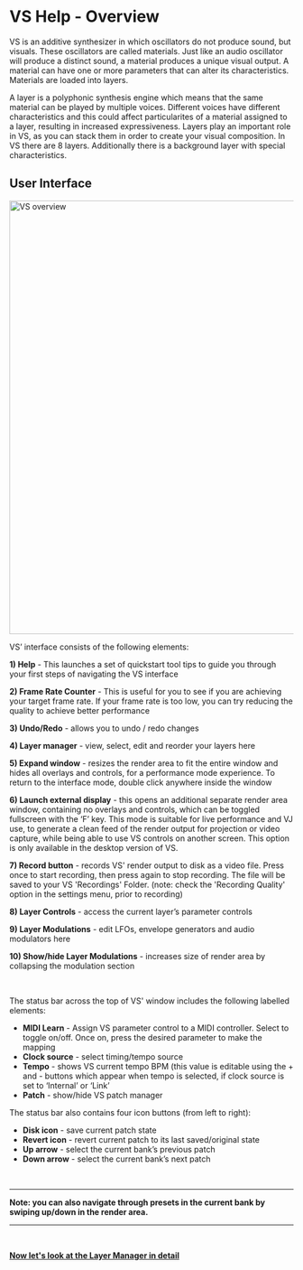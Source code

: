 # VS Help - Overview

VS is an additive synthesizer in which oscillators do not produce sound, but visuals. These oscillators are called materials. Just like an audio oscillator will produce a distinct sound, a material produces a unique visual output. A material can have one or more parameters that can alter its characteristics. Materials are loaded into layers.

A layer is a polyphonic synthesis engine which means that the same material can be played by multiple voices. Different voices have different characteristics and this could affect particularites of a material assigned to a layer, resulting in increased expressiveness. Layers play an important role in VS, as you can stack them in order to create your visual composition. In VS there are 8 layers. Additionally there is a background layer with special characteristics.

## User Interface

<img src="/vs1/images/overview@2x.png" alt="VS overview" width="1024" height="768" />

VS’ interface consists of the following elements:

**1) Help** - This launches a set of quickstart tool tips to guide you through your first steps of navigating the VS interface

**2) Frame Rate Counter** - This is useful for you to see if you are achieving your target frame rate. If your frame rate is too low, you can try reducing the quality to achieve better performance

**3) Undo/Redo** - allows you to undo / redo changes

**4) Layer manager** - view, select, edit and reorder your layers here

**5) Expand window** - resizes the render area to fit the entire window and hides all overlays and controls, for a performance mode experience. To return to the interface mode, double click anywhere inside the window

**6) Launch external display** - this opens an additional separate render area window, containing no overlays and controls, which can be toggled fullscreen with the ‘F’ key. This mode is suitable for live performance and VJ use, to generate a clean feed of the render output for projection or video capture, while being able to use VS controls on another screen. This option is only available in the desktop version of VS.

**7) Record button** - records VS' render output to disk as a video file. Press once to start recording, then press again to stop recording. The file will be saved to your VS 'Recordings' Folder. (note: check the 'Recording Quality' option in the settings menu, prior to recording)

**8) Layer Controls** - access the current layer’s parameter controls

**9) Layer Modulations** - edit LFOs, envelope generators and audio modulators here

**10) Show/hide Layer Modulations** - increases size of render area by collapsing the modulation section

<br/>

The status bar across the top of VS' window includes the following labelled elements:

- **MIDI Learn** - Assign VS parameter control to a MIDI controller. Select to toggle on/off. Once on, press the desired parameter to make the mapping
- **Clock source** - select timing/tempo source
- **Tempo** - shows VS current tempo BPM (this value is editable using the + and - buttons which appear when tempo is selected, if clock source is set to ‘Internal’ or ‘Link’
- **Patch** - show/hide VS patch manager

The status bar also contains four icon buttons (from left to right):

- **Disk icon** - save current patch state
- **Revert icon** - revert current patch to its last saved/original state
- **Up arrow** - select the current bank’s previous patch
- **Down arrow** - select the current bank’s next patch

<br/>

***
**Note: you can also navigate through presets in the current bank by swiping up/down in the render area.**
***

<br/>

[**Now let's look at the Layer Manager in detail**](layer-manager)
